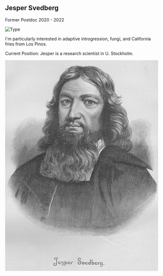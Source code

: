 ## Jesper Svedberg
Former Postdoc 2020 - 2022

![Type](https://img.shields.io/badge/FileType-.bed-red)


I'm particularly interested in adaptive introgression, fungi, and California fries from Los Pinos. 

Current Position: Jesper is a research scientist in U. Stockholm. 

<img src='jesper.jpeg'  alt='jesper' width='500'/>
